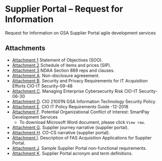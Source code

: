 # Supplier Portal – Request for Information
Request for Information on GSA Supplier Portal agile development services

## Attachments
- [Attachment 1](X) Statement of Objectives (SOO). 
- [Attachment 2](https://github.com/GSA/supplier-portal-rfi/blob/main/Attach%202%20-%20Supplier%20Portal%20SIP.xlsx) Schedule of items and prices (SIP).
- [Attachment 3](https://github.com/GSA/supplier-portal-rfi/blob/main/Attch%203-%20NDAA%20Section%20889%20Reps%20%26%20Clauses.pdf) NDAA Section 889 reps and clauses. 
- [Attachment A](X). Non-disclosure agreeement. 
- [Attachment B](https://github.com/GSA/supplier-portal-rfi/blob/main/Attachment%20A_Security%20and%20Privacy%20Requirements%20for%20IT%20Acquisition%20Efforts%20CIO-IT%20Security-09-48.pdf). Security and Privacy Requirements for IT Acquisition Efforts CIO-IT Security-09-48
- [Attachment C](https://github.com/GSA/supplier-portal-rfi/blob/main/Attachment%20B_Managing%20Enterprise%20Cybersecurity%20Risk%20CIO-IT%20Security-06-30.pdf). Managing Enterprise Cybersecurity Risk CIO-IT Security-06-30
- [Attachment D](https://github.com/GSA/supplier-portal-rfi/blob/main/Attachment%20C_CIO_21001N_GSA_Information_Technology_Security_Policy.pdf). CIO 21001N GSA Information Technology Security Policy
- [Attachment E](https://github.com/GSA/supplier-portal-rfi/blob/main/Attachment%20D%20-%20CIO-12-2018%20Revision%202%20Final_%20IT%20Policy%20Requirements%20Guide.pdf). CIO IT Policy Requirements Guide -12-2018
- [Attachment F](https://github.com/GSA/supplier-portal-rfi/blob/main/Attachment%20E_%20Conflict%20of%20Interest.docx). Potential Organizational Conflict of Interest: SmartPay Development Services
  - To download Microsoft Word document, please click `View raw`. 
- [Attachment G](X). Supplier journey narrative (supplier portal).
- [Attachment H](X). CO-CS narrative (supplier portal).
- [Attachment I](X). Description of FAS Acquisition Applications for Supplier Portal.
- [Attachment J](X). Sample Supplier Portal non-functional requirements.
- [Attachment K](X). Supplier Portal acronym and term definitions.
